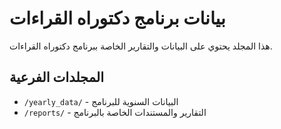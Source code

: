 # بيانات برنامج دكتوراه القراءات

هذا المجلد يحتوي على البيانات والتقارير الخاصة ببرنامج دكتوراه القراءات.

## المجلدات الفرعية

- `/yearly_data/` - البيانات السنوية للبرنامج
- `/reports/` - التقارير والمستندات الخاصة بالبرنامج
